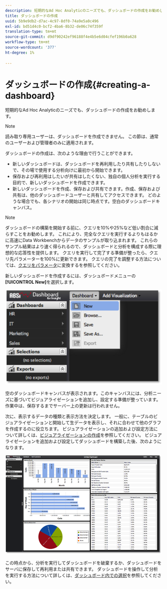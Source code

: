 ```yaml
---
description: 短期的なAd Hoc Analyticのニーズでも、ダッシュボードの作成をお勧めします。
title: ダッシュボードの作成
uuid: 5b9e9db2-d7ac-4c97-8df0-74a9e5a0c496
exl-id: bd51d4c0-bcf2-4ba6-8b32-de06c74f359f
translation-type: tm+mt
source-git-commit: d9df90242ef96188f4e4b5e6d04cfef196b0a628
workflow-type: tm+mt
source-wordcount: '377'
ht-degree: 1%

---
```


# ダッシュボードの作成{#creating-a-dashboard}

短期的なAd Hoc Analyticのニーズでも、ダッシュボードの作成をお勧めします。

>[!NOTE]
>
>読み取り専用ユーザーは、ダッシュボードを作成できません。 この節は、通常のユーザーおよび管理者のみに適用されます。

ダッシュボードの作成は、次のような理由で行うことができます。

* 新しいダッシュボードは、ダッシュボードを再利用したり共有したりしないで、その場で使用する分析向けに最初から開始できます。
* 保存および再利用はしたいが共有はしたくない、独自の個人分析を実行する目的で、新しいダッシュボードを作成できます。
* 新しいダッシュボードを作成、保存および共有できます。作成、保存および共有は、他のダッシュボードユーザーと共有してアクセスできます。 どのような場合でも、各シナリオの開始は同じ時点です。空白のダッシュボードキャンバス。

>[!NOTE]
>
>ダッシュボードの構築を開始する前に、クエリを10%や25%など低い割合に減らすことをお勧めします。 これにより、完全なクエリを実行するよりもはるかに高速にData Workbenchからデータのサンプルが取り込まれます。 これらのサンプル結果はより速く得られるので、ダッシュボードと分析を構成する際に理想的な応答性を提供します。 クエリを実行して完了する準備が整ったら、クエリ先パラメーターを100%に更新できます。 クエリの完了を調整する方法については、[クエリをパラメータ](../../../home/c-adobe-data-workbench-dashboard/c-dashboards/c-query-to-parameter.md#concept-33db106e28bc4108bca9e8d0a440d323)に変換するを参照してください。

新しいダッシュボードを作成するには、ダッシュボードメニューの&#x200B;**[!UICONTROL New]**&#x200B;を選択します。

![](assets/new_dashboard.png)

空のダッシュボードキャンバスが表示されます。このキャンバスには、分析ニーズに基づいてビジュアライゼーションを追加し、設定する準備が整っています。 作業中は、保存するまでサーバー上の更新は行われません。

次に、表示するデータの種類と表示方法を決定します。 一般に、テーブルのビジュアライゼーションと開始して生データを表示し、それに合わせて他のグラフを作成するのに役立ちます。 ビジュアライゼーションの追加および設定方法について詳しくは、[ビジュアライゼーションの作成](../../../home/c-adobe-data-workbench-dashboard/c-visualizations/t-creating-visualizations.md#task-c6f1d20fa2484aeeb9a8487625054ecf)を参照してください。 ビジュアライゼーションを追加および設定してダッシュボードを構築した後、次のようになります。

![](assets/after_configure.png)

この時点から、分析を実行してダッシュボードを破棄するか、ダッシュボードをサーバに保存して再利用または共有できます。 ダッシュボードを操作して分析を実行する方法について詳しくは、[ダッシュボード内での選択](../../../home/c-adobe-data-workbench-dashboard/c-making-selections-within-the-dashboard/c-making-selections-within-the-dashboard.md#concept-0989862de0044cc4bbfd7f4441275fc4)を参照してください。

